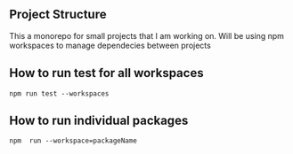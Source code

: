 ## Project Structure

This a monorepo for small projects that I am working on.
Will be using npm workspaces to manage dependecies between projects


## How to run test for all workspaces
``` npm run test --workspaces ```

## How to run individual packages
```npm  run --workspace=packageName ```
